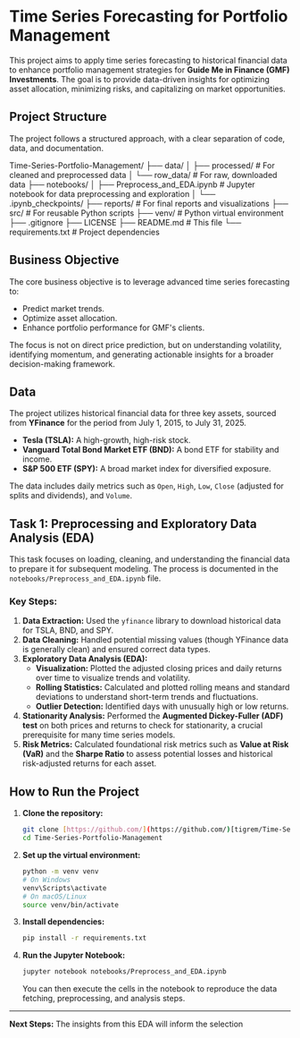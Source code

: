 # Time Series Forecasting for Portfolio Management

This project aims to apply time series forecasting to historical financial data to enhance portfolio management strategies for **Guide Me in Finance (GMF) Investments**. The goal is to provide data-driven insights for optimizing asset allocation, minimizing risks, and capitalizing on market opportunities.

## Project Structure

The project follows a structured approach, with a clear separation of code, data, and documentation.

Time-Series-Portfolio-Management/
├── data/
│   ├── processed/          # For cleaned and preprocessed data
│   └── row_data/           # For raw, downloaded data
├── notebooks/
│   ├── Preprocess_and_EDA.ipynb  # Jupyter notebook for data preprocessing and exploration
│   └── .ipynb_checkpoints/
├── reports/                # For final reports and visualizations
├── src/                    # For reusable Python scripts
├── venv/                   # Python virtual environment
├── .gitignore
├── LICENSE
├── README.md               # This file
└── requirements.txt        # Project dependencies


## Business Objective

The core business objective is to leverage advanced time series forecasting to:
- Predict market trends.
- Optimize asset allocation.
- Enhance portfolio performance for GMF's clients.

The focus is not on direct price prediction, but on understanding volatility, identifying momentum, and generating actionable insights for a broader decision-making framework.

## Data

The project utilizes historical financial data for three key assets, sourced from **YFinance** for the period from July 1, 2015, to July 31, 2025.

- **Tesla (TSLA):** A high-growth, high-risk stock.
- **Vanguard Total Bond Market ETF (BND):** A bond ETF for stability and income.
- **S&P 500 ETF (SPY):** A broad market index for diversified exposure.

The data includes daily metrics such as `Open`, `High`, `Low`, `Close` (adjusted for splits and dividends), and `Volume`.

## Task 1: Preprocessing and Exploratory Data Analysis (EDA)

This task focuses on loading, cleaning, and understanding the financial data to prepare it for subsequent modeling. The process is documented in the `notebooks/Preprocess_and_EDA.ipynb` file.

### Key Steps:

1.  **Data Extraction:** Used the `yfinance` library to download historical data for TSLA, BND, and SPY.
2.  **Data Cleaning:** Handled potential missing values (though YFinance data is generally clean) and ensured correct data types.
3.  **Exploratory Data Analysis (EDA):**
    -   **Visualization:** Plotted the adjusted closing prices and daily returns over time to visualize trends and volatility.
    -   **Rolling Statistics:** Calculated and plotted rolling means and standard deviations to understand short-term trends and fluctuations.
    -   **Outlier Detection:** Identified days with unusually high or low returns.
4.  **Stationarity Analysis:** Performed the **Augmented Dickey-Fuller (ADF) test** on both prices and returns to check for stationarity, a crucial prerequisite for many time series models.
5.  **Risk Metrics:** Calculated foundational risk metrics such as **Value at Risk (VaR)** and the **Sharpe Ratio** to assess potential losses and historical risk-adjusted returns for each asset.

## How to Run the Project

1.  **Clone the repository:**
    ```bash
    git clone [https://github.com/](https://github.com/)[tigrem/Time-Series-Portfolio-Management.git
    cd Time-Series-Portfolio-Management
    ```

2.  **Set up the virtual environment:**
    ```bash
    python -m venv venv
    # On Windows
    venv\Scripts\activate
    # On macOS/Linux
    source venv/bin/activate
    ```

3.  **Install dependencies:**
    ```bash
    pip install -r requirements.txt
    ```

4.  **Run the Jupyter Notebook:**
    ```bash
    jupyter notebook notebooks/Preprocess_and_EDA.ipynb
    ```
    You can then execute the cells in the notebook to reproduce the data fetching, preprocessing, and analysis steps.

---

**Next Steps:** The insights from this EDA will inform the selection